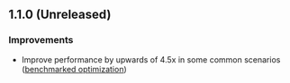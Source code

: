 ## 1.1.0 (Unreleased)

### Improvements

- Improve performance by upwards of 4.5x in some common scenarios ([benchmarked optimization](http://jsbench.github.io/#d4e1fe19291d325ae4fdc4e8cc609d1b))
